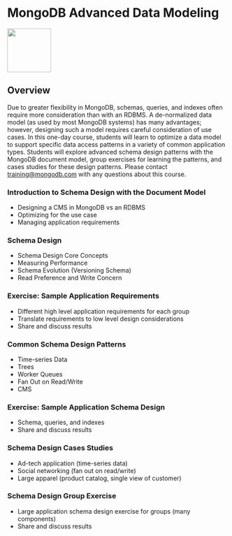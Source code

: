 # MongoDB Advanced Data Modeling

<img src="img/mongodb-university-logo.png" class="floatright single" style="width: 100px">

## Overview

Due to greater flexibility in MongoDB, schemas, queries, and indexes often require more consideration than with an RDBMS. A de-normalized data model (as used by most MongoDB systems) has many advantages; however, designing such a model requires careful consideration of use cases. In this one-day course, students will learn to optimize a data model to support specific data access patterns in a variety of common application types. Students will explore advanced schema design patterns with the MongoDB document model, group exercises for learning the patterns, and cases studies for these design patterns. Please contact <a href="mailto:training@mongodb.com">training@mongodb.com</a> with any questions about this course.

### Introduction to Schema Design with the Document Model

* Designing a CMS in MongoDB vs an RDBMS
* Optimizing for the use case
* Managing application requirements

### Schema Design

* Schema Design Core Concepts
* Measuring Performance
* Schema Evolution (Versioning Schema)
* Read Preference and Write Concern

### Exercise: Sample Application Requirements

* Different high level application requirements for each group
* Translate requirements to low level design considerations
* Share and discuss results

### Common Schema Design Patterns

* Time-series Data
* Trees
* Worker Queues
* Fan Out on Read/Write
* CMS

### Exercise: Sample Application Schema Design

* Schema, queries, and indexes
* Share and discuss results

### Schema Design Cases Studies

* Ad-tech application (time-series data)
* Social networking (fan out on read/write)
* Large apparel (product catalog, single view of customer)

### Schema Design Group Exercise

* Large application schema design exercise for groups (many components)
* Share and discuss results


<style>#resources_table{display:none;}</style>
